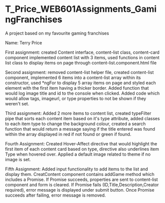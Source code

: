 # T_Price_WEB601Assignments_GamingFranchises
 A project based on my favourite gaming franchises

Name: Terry Price

First assignment:   created Content interface, content-list class, content-card component
                    implemented content list with 3 items, used functions in content list
                    class to display items on page through content-list.component.html file

Second assignment:  removed content-list helper file, created content-list component, implemented
                    6 items into a content-list array within its constructor, used *ngFor to display
                    5 array items on page and styled each element with the first item having a thicker
                    border. Added function that would log image title and id to the console when clicked.
                    Added code which would allow tags, imageurl, or type properties to not be shown if 
                    they weren't set.

Third assignment:   Added 2 more items to content list, created typeFilter pipe that sorts each content
                    item based on it's type attribute, added classes to each item type to change the
                    background colour, created a search function that would return a message saying
                    if the title entered was found within the array displayed in red if not found or
                    green if found.

Fourth Assignment:  Created Hover-Affect directive that would highlight the first item of each content
                    card based on type, directive also underlines item Type when hovered over. Applied
                    a default image related to theme if no image is set.

Fifth Assignment:   Added input functionality to add items to the list and display them. CreatContent 
                    component contains addGame method which includes a Promise. If Promise succeeds,
                    properties are sent to content-list component and form is cleared. If Promise fails
                    (ID,Title,Description,Creator required), error message is displayed under submit
                    button. Once Promise succeeds after failing, error message is removed.